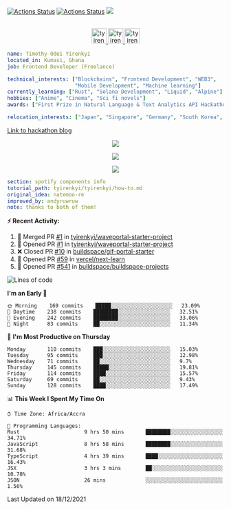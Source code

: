 [![Actions Status](https://github.com/tyirenkyi/tyirenkyi/workflows/wakatime-stats/badge.svg)](https://github.com/tyirenkyi/tyirenkyi/actions)
[![Actions Status](https://github.com/tyirenkyi/tyirenkyi/workflows/update-gh-activity/badge.svg)](https://github.com/tyirenkyi/tyirenkyi/actions)
![](https://visitor-badge.glitch.me/badge?page_id=tyirenkyi.tyirenkyi)

<p align="center">
<br/>
<a href="https://twitter.com/darthapplejewce">
  <img alt="tyirenkyi | Twitter" width="35px" src="https://drive.google.com/file/d/1S5uFDldRcrkoVMfQXsWIS2_u6vXLJhJS/view?usp=sharing" />
</a>
<a href="https://www.linkedin.com/in/timothy-yirenkyi-b45b9b137/">
  <img alt="tyirenkyi's LinkdeIN" width="35px" src="https://image.flaticon.com/icons/svg/2111/2111465.svg" />
</a
<a href="https://open.spotify.com/user/6jyx0hj1911n2xd4rm3vwm8j9?si=f0e62187bc474bdf">
  <img alt="tyirenkyi's Spotify" width="35px" src="https://image.flaticon.com/icons/svg/2111/2111627.svg" />
</a>
</p>

```yaml
name: Timothy Odei Yirenkyi
located_in: Kumasi, Ghana
job: Frontend Developer (Freelance)

technical_interests: ["Blockchains", "Frontend Development", "WEB3", 
                      "Mobile Development", "Machine learning"]
currently_learning: ["Rust", "Solana Development", "Liquid", "Alpine"]
hobbies: ["Anime", "Cinema", "Sci fi novels"]
awards: ["First Prize in Natural Language & Text Analytics API Hackathon"]

relocation_interests: ["Japan", "Singapore", "Germany", "South Korea", "UK"]
```

<a href="https://www.expert.ai/blog/the-story-behind-hackathon-winning-peer-reviewers-app">Link to hackathon blog</a>

<p align="center">
  <img alig src="https://github-profile-trophy.vercel.app/?username=tyirenkyi&column=6&rank=SSS,SS,S,AAA,AA,A,B,C" />
</p>


<p align="center">
  <a href="https://tyirenkyi.vercel.app/api/now-playing?open">
    <!-- Music bars move to the beat and are colored based on the track's happiness, danceability and energy! -->
    <img src="https://tyirenkyi.vercel.app/api/now-playing">
  </a>
</p>

<p align="center">
  <img src="https://tyirenkyi.vercel.app/api/top-played">
</p>
 
```yaml
section: spotify components info
tutorial_path: tyirenkyi/tyirenkyi/how-to.md
original_idea: natemoo-re
improved_by: andyruwruw
note: thanks to both of them!
```


**:zap: Recent Activity:**

<!--START_SECTION:activity-->
1. 🎉 Merged PR [#1](https://github.com/tyirenkyi/waveportal-starter-project/pull/1) in [tyirenkyi/waveportal-starter-project](https://github.com/tyirenkyi/waveportal-starter-project)
2. 💪 Opened PR [#1](https://github.com/tyirenkyi/waveportal-starter-project/pull/1) in [tyirenkyi/waveportal-starter-project](https://github.com/tyirenkyi/waveportal-starter-project)
3. ❌ Closed PR [#10](https://github.com/buildspace/gif-portal-starter/pull/10) in [buildspace/gif-portal-starter](https://github.com/buildspace/gif-portal-starter)
4. 💪 Opened PR [#59](https://github.com/vercel/next-learn/pull/59) in [vercel/next-learn](https://github.com/vercel/next-learn)
5. 💪 Opened PR [#541](https://github.com/buildspace/buildspace-projects/pull/541) in [buildspace/buildspace-projects](https://github.com/buildspace/buildspace-projects)
<!--END_SECTION:activity-->

<!--START_SECTION:waka-->
![Lines of code](https://img.shields.io/badge/From%20Hello%20World%20I%27ve%20Written-5%20Million%20lines%20of%20code-blue)

**I'm an Early 🐤** 

```text
🌞 Morning    169 commits    █████░░░░░░░░░░░░░░░░░░░░   23.09% 
🌆 Daytime    238 commits    ████████░░░░░░░░░░░░░░░░░   32.51% 
🌃 Evening    242 commits    ████████░░░░░░░░░░░░░░░░░   33.06% 
🌙 Night      83 commits     ██░░░░░░░░░░░░░░░░░░░░░░░   11.34%

```
📅 **I'm Most Productive on Thursday** 

```text
Monday       110 commits    ███░░░░░░░░░░░░░░░░░░░░░░   15.03% 
Tuesday      95 commits     ███░░░░░░░░░░░░░░░░░░░░░░   12.98% 
Wednesday    71 commits     ██░░░░░░░░░░░░░░░░░░░░░░░   9.7% 
Thursday     145 commits    █████░░░░░░░░░░░░░░░░░░░░   19.81% 
Friday       114 commits    ████░░░░░░░░░░░░░░░░░░░░░   15.57% 
Saturday     69 commits     ██░░░░░░░░░░░░░░░░░░░░░░░   9.43% 
Sunday       128 commits    ████░░░░░░░░░░░░░░░░░░░░░   17.49%

```


📊 **This Week I Spent My Time On** 

```text
⌚︎ Time Zone: Africa/Accra

💬 Programming Languages: 
Rust                     9 hrs 50 mins       ████████░░░░░░░░░░░░░░░░░   34.71% 
JavaScript               8 hrs 58 mins       ████████░░░░░░░░░░░░░░░░░   31.68% 
TypeScript               4 hrs 39 mins       ████░░░░░░░░░░░░░░░░░░░░░   16.43% 
JSX                      3 hrs 3 mins        ██░░░░░░░░░░░░░░░░░░░░░░░   10.78% 
JSON                     26 mins             ░░░░░░░░░░░░░░░░░░░░░░░░░   1.56%

```


 Last Updated on 18/12/2021
<!--END_SECTION:waka-->

